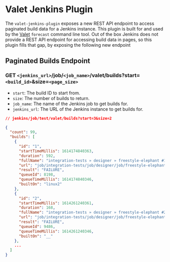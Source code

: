 # Valet Jenkins Plugin

The `valet-jenkins-plugin` exposes a new REST API endpoint to access paginated build data for a Jenkins instance. This plugin is built for and used by the [Valet](http://github.com/github/valet) `forecast` command line tool. Out of the box Jenkins does not provide a REST API endpoint for accessing build data in pages, so this plugin fills that gap, by exposing the following new endpoint

## Paginated Builds Endpoint

### GET `<jenkins_url>`/job/`<job_name>`/valet/builds?start=`<build_id>`&size=`<page_size>`

- `start`: The build ID to start from.
- `size`: The number of builds to return.
- `job_name`: The name of the Jenkins job to get builds for.
- `jenkins_url`: The URL of the Jenkins instance to get builds for.

```json
// jenkins/job/test/valet/builds?start=3&size=2

{
  "count": 99,
  "builds": [
    {
      "id": "1",
      "startTimeMillis": 1614174840363,
      "duration": 592,
      "fullName": "integration-tests » designer » freestyle-elephant #1",
      "url": "job/integration-tests/job/designer/job/freestyle-elephant/1/",
      "result": "FAILURE",
      "queueId": 8198,
      "queueTimeMillis": 1614174840346,
      "builtOn": "linux2"
    },
    {
      "id": "2",
      "startTimeMillis": 1614261240361,
      "duration": 168,
      "fullName": "integration-tests » designer » freestyle-elephant #2",
      "url": "job/integration-tests/job/designer/job/freestyle-elephant/2/",
      "result": "FAILURE",
      "queueId": 9486,
      "queueTimeMillis": 1614261240346,
      "builtOn": "__"
    },
    ...
  ]
}
```
